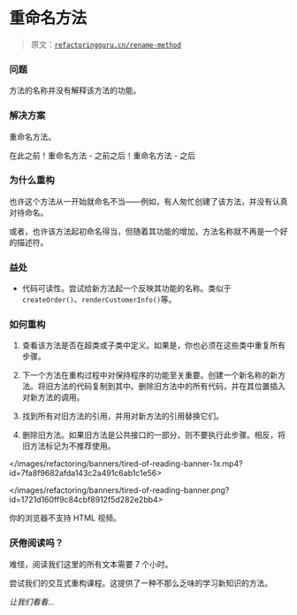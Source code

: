 # 重命名方法

> 原文：[`refactoringguru.cn/rename-method`](https://refactoringguru.cn/rename-method)

### 问题

方法的名称并没有解释该方法的功能。

### 解决方案

重命名方法。

在此之前！重命名方法 - 之前之后！重命名方法 - 之后

### 为什么重构

也许这个方法从一开始就命名不当——例如，有人匆忙创建了该方法，并没有认真对待命名。

或者，也许该方法起初命名得当，但随着其功能的增加，方法名称就不再是一个好的描述符。

### 益处

+   代码可读性。尝试给新方法起一个反映其功能的名称。类似于`createOrder()`、`renderCustomerInfo()`等。

### 如何重构

1.  查看该方法是否在超类或子类中定义。如果是，你也必须在这些类中重复所有步骤。

1.  下一个方法在重构过程中对保持程序的功能至关重要。创建一个新名称的新方法。将旧方法的代码复制到其中。删除旧方法中的所有代码，并在其位置插入对新方法的调用。

1.  找到所有对旧方法的引用，并用对新方法的引用替换它们。

1.  删除旧方法。如果旧方法是公共接口的一部分，则不要执行此步骤。相反，将旧方法标记为不推荐使用。

</images/refactoring/banners/tired-of-reading-banner-1x.mp4?id=7fa8f9682afda143c2a491c6ab1c1e56>

</images/refactoring/banners/tired-of-reading-banner.png?id=1721d160ff9c84cbf8912f5d282e2bb4>

你的浏览器不支持 HTML 视频。

### 厌倦阅读吗？

难怪，阅读我们这里的所有文本需要 7 个小时。

尝试我们的交互式重构课程。这提供了一种不那么乏味的学习新知识的方法。

*让我们看看…*
